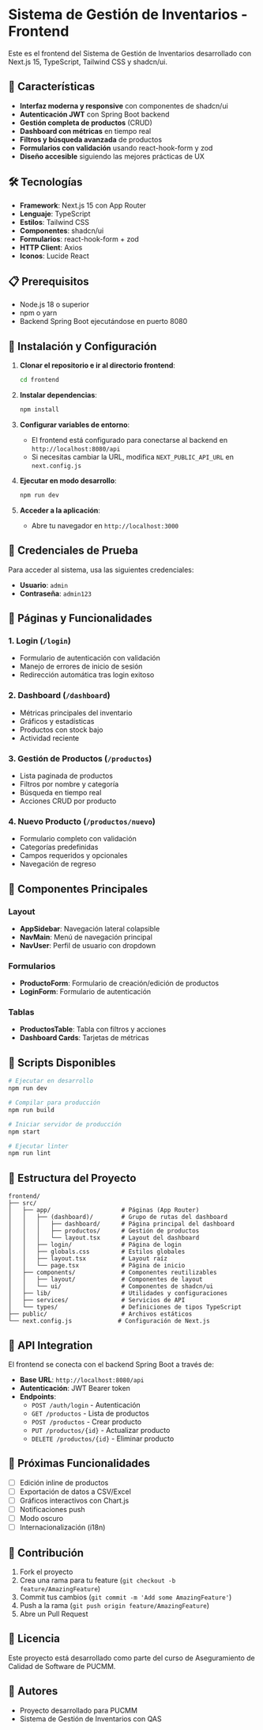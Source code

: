 # Sistema de Gestión de Inventarios - Frontend

Este es el frontend del Sistema de Gestión de Inventarios desarrollado con Next.js 15, TypeScript, Tailwind CSS y shadcn/ui.

## 🚀 Características

- **Interfaz moderna y responsive** con componentes de shadcn/ui
- **Autenticación JWT** con Spring Boot backend
- **Gestión completa de productos** (CRUD)
- **Dashboard con métricas** en tiempo real
- **Filtros y búsqueda avanzada** de productos
- **Formularios con validación** usando react-hook-form y zod
- **Diseño accesible** siguiendo las mejores prácticas de UX

## 🛠️ Tecnologías

- **Framework**: Next.js 15 con App Router
- **Lenguaje**: TypeScript
- **Estilos**: Tailwind CSS
- **Componentes**: shadcn/ui
- **Formularios**: react-hook-form + zod
- **HTTP Client**: Axios
- **Iconos**: Lucide React

## 📋 Prerequisitos

- Node.js 18 o superior
- npm o yarn
- Backend Spring Boot ejecutándose en puerto 8080

## 🚀 Instalación y Configuración

1. **Clonar el repositorio e ir al directorio frontend**:
   ```bash
   cd frontend
   ```

2. **Instalar dependencias**:
   ```bash
   npm install
   ```

3. **Configurar variables de entorno**:
   - El frontend está configurado para conectarse al backend en `http://localhost:8080/api`
   - Si necesitas cambiar la URL, modifica `NEXT_PUBLIC_API_URL` en `next.config.js`

4. **Ejecutar en modo desarrollo**:
   ```bash
   npm run dev
   ```

5. **Acceder a la aplicación**:
   - Abre tu navegador en `http://localhost:3000`

## 🔐 Credenciales de Prueba

Para acceder al sistema, usa las siguientes credenciales:

- **Usuario**: `admin`
- **Contraseña**: `admin123`

## 📱 Páginas y Funcionalidades

### 1. Login (`/login`)
- Formulario de autenticación con validación
- Manejo de errores de inicio de sesión
- Redirección automática tras login exitoso

### 2. Dashboard (`/dashboard`)
- Métricas principales del inventario
- Gráficos y estadísticas
- Productos con stock bajo
- Actividad reciente

### 3. Gestión de Productos (`/productos`)
- Lista paginada de productos
- Filtros por nombre y categoría
- Búsqueda en tiempo real
- Acciones CRUD por producto

### 4. Nuevo Producto (`/productos/nuevo`)
- Formulario completo con validación
- Categorías predefinidas
- Campos requeridos y opcionales
- Navegación de regreso

## 🎨 Componentes Principales

### Layout
- **AppSidebar**: Navegación lateral colapsible
- **NavMain**: Menú de navegación principal
- **NavUser**: Perfil de usuario con dropdown

### Formularios
- **ProductoForm**: Formulario de creación/edición de productos
- **LoginForm**: Formulario de autenticación

### Tablas
- **ProductosTable**: Tabla con filtros y acciones
- **Dashboard Cards**: Tarjetas de métricas

## 🔧 Scripts Disponibles

```bash
# Ejecutar en desarrollo
npm run dev

# Compilar para producción
npm run build

# Iniciar servidor de producción
npm start

# Ejecutar linter
npm run lint
```

## 📁 Estructura del Proyecto

```
frontend/
├── src/
│   ├── app/                    # Páginas (App Router)
│   │   ├── (dashboard)/        # Grupo de rutas del dashboard
│   │   │   ├── dashboard/      # Página principal del dashboard
│   │   │   ├── productos/      # Gestión de productos
│   │   │   └── layout.tsx      # Layout del dashboard
│   │   ├── login/              # Página de login
│   │   ├── globals.css         # Estilos globales
│   │   ├── layout.tsx          # Layout raíz
│   │   └── page.tsx            # Página de inicio
│   ├── components/             # Componentes reutilizables
│   │   ├── layout/             # Componentes de layout
│   │   └── ui/                 # Componentes de shadcn/ui
│   ├── lib/                    # Utilidades y configuraciones
│   ├── services/               # Servicios de API
│   └── types/                  # Definiciones de tipos TypeScript
├── public/                     # Archivos estáticos
└── next.config.js             # Configuración de Next.js
```

## 🔗 API Integration

El frontend se conecta con el backend Spring Boot a través de:

- **Base URL**: `http://localhost:8080/api`
- **Autenticación**: JWT Bearer token
- **Endpoints**:
  - `POST /auth/login` - Autenticación
  - `GET /productos` - Lista de productos
  - `POST /productos` - Crear producto
  - `PUT /productos/{id}` - Actualizar producto
  - `DELETE /productos/{id}` - Eliminar producto

## 🎯 Próximas Funcionalidades

- [ ] Edición inline de productos
- [ ] Exportación de datos a CSV/Excel
- [ ] Gráficos interactivos con Chart.js
- [ ] Notificaciones push
- [ ] Modo oscuro
- [ ] Internacionalización (i18n)

## 🤝 Contribución

1. Fork el proyecto
2. Crea una rama para tu feature (`git checkout -b feature/AmazingFeature`)
3. Commit tus cambios (`git commit -m 'Add some AmazingFeature'`)
4. Push a la rama (`git push origin feature/AmazingFeature`)
5. Abre un Pull Request

## 📄 Licencia

Este proyecto está desarrollado como parte del curso de Aseguramiento de Calidad de Software de PUCMM.

## 👥 Autores

- Proyecto desarrollado para PUCMM
- Sistema de Gestión de Inventarios con QAS
